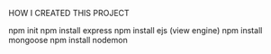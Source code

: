 HOW I CREATED THIS PROJECT

npm init
npm install express
npm install ejs (view engine)
npm install mongoose
npm install nodemon
